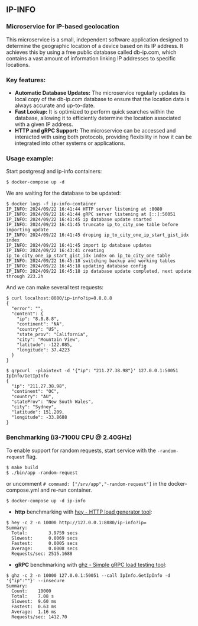 ## IP-INFO
### Microservice for IP-based geolocation
This microservice is a small, independent software application designed to determine the geographic location of a device based on its IP address. It achieves this by using a free public database called db-ip.com, which contains a vast amount of information linking IP addresses to specific locations.
### Key features:
* **Automatic Database Updates:** The microservice regularly updates its local copy of the db-ip.com database to ensure that the location data is always accurate and up-to-date.
* **Fast Lookup:** It is optimized to perform quick searches within the database, allowing it to efficiently determine the location associated with a given IP address.
* **HTTP and gRPC Support:** The microservice can be accessed and interacted with using both protocols, providing flexibility in how it can be integrated into other systems or applications.
### Usage example:
Start postgresql and ip-info containers:
```shell
$ docker-compose up -d
```
We are waiting for the database to be updated:
```shell
$ docker logs -f ip-info-container 
IP_INFO: 2024/09/22 16:41:44 HTTP server listening at :8080
IP_INFO: 2024/09/22 16:41:44 gRPC server listening at [::]:50051
IP_INFO: 2024/09/22 16:41:45 ip database update started
IP_INFO: 2024/09/22 16:41:45 truncate ip_to_city_one table before importing update
IP_INFO: 2024/09/22 16:41:45 droping ip_to_city_one_ip_start_gist_idx index
IP_INFO: 2024/09/22 16:41:45 import ip database updates
IP_INFO: 2024/09/22 16:43:41 creating  ip_to_city_one_ip_start_gist_idx index on ip_to_city_one table
IP_INFO: 2024/09/22 16:45:18 switching backup and working tables
IP_INFO: 2024/09/22 16:45:18 updating database config
IP_INFO: 2024/09/22 16:45:18 ip database update completed, next update through 223.2h
```
And we can make several test requests:
```shell
$ curl localhost:8080/ip-info?ip=8.8.8.8
{
  "error": "",
  "content": {
    "ip": "8.8.8.8",
    "continent": "NA",
    "country": "US",
    "state_prov": "California",
    "city": "Mountain View",
    "latitude": -122.085,
    "longitude": 37.4223
  }
}
```
```shell
$ grpcurl  -plaintext -d '{"ip": "211.27.38.98"}' 127.0.0.1:50051 IpInfo/GetIpInfo
{
  "ip": "211.27.38.98",
  "continent": "OC",
  "country": "AU",
  "stateProv": "New South Wales",
  "city": "Sydney",
  "latitude": 151.209,
  "longitude": -33.8688
}
```
### Benchmarking (i3-7100U CPU @ 2.40GHz)
To enable support for random requests, start service with the `-random-request` flag.
```shell
$ make build
$ ./bin/app -random-request
```
or uncomment `# command: ["/srv/app","-random-request"]` in the docker-compose.yml and re-run container.
```shell
$ docker-compose up -d ip-info 
```
* **http** benchmarking with [hey - HTTP load generator tool](https://github.com/rakyll/hey):
```shell
$ hey -c 2 -n 10000 http://127.0.0.1:8080/ip-info?ip=
Summary:
  Total:        3.9759 secs
  Slowest:      0.0069 secs
  Fastest:      0.0005 secs
  Average:      0.0008 secs
  Requests/sec: 2515.1688
```
* **gRPC** benchmarking with [ghz - Simple gRPC load testing tool](https://github.com/bojand/ghz):
```shell
$ ghz -c 2 -n 10000 127.0.0.1:50051 --call IpInfo.GetIpInfo -d '{"ip":""}' --insecure 
Summary:
  Count:	10000
  Total:	7.08 s
  Slowest:	9.60 ms
  Fastest:	0.63 ms
  Average:	1.16 ms
  Requests/sec:	1412.70
```
